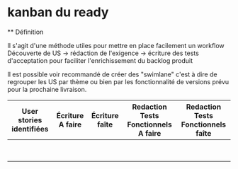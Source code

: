 # kanban du ready

** Définition

Il s'agit d'une méthode utiles pour mettre en place facilement un workflow Découverte de US -> rédaction de l'exigence -> écriture des tests d'acceptation pour faciliter l'enrichissement du backlog produit

Il est possible voir recommandé de créer des "swimlane" c'est à dire de regrouper les US par thème ou bien par les fonctionnalité de versions prévu pour la prochaine livraison.

| User stories identifiées | Écriture A faire | Écriture faîte | Redaction Tests Fonctionnels A faire | Redaction Tests Fonctionnels faîte |
|---|---|---|---|---|
| | | | |
| | | | |
| | | | |
| | | | |
| | | | |
| | | | |
| | | | |
| | | | |
